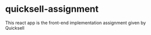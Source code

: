 # quicksell-assignment
This react app is the front-end implementation assignment given by Quicksell
